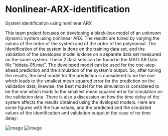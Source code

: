 # Nonlinear-ARX-identification
System identification using nonlinear ARX

This team project focuses on developing a black-box model of an unknown dynamic system using nonlinear ARX. The results are tuned by varying the values of the order of the system
and of the order of the polynomial. The identification of the system is done on the training data set, and the validation of the developed model is done on a separate data set
measured on the same system. These 2 data sets can be found in the MATLAB Data file "iddata-05.mat". The developed model can be used for the one-step-ahead prediction and the
simulation of the system's output. So, after tuning the results, the best model for the prediction is considered to be the one which leads to the smallest mean squared error for
the prediction on the validation data; likewise, the best model for the simulation is considered to be the one which leads to the smallest mean squared error for simulation on the 
validation data. There is also a discussion on how the time delay of the system affects the results obtained using the dveloped models. Here are some figures with the true values, 
and the predicted and the simulated values of the identification and validation output in the case of no time delay:

![image](https://user-images.githubusercontent.com/80631066/111638414-f8c67580-8802-11eb-8026-389813137334.png)
![image](https://user-images.githubusercontent.com/80631066/111638524-14ca1700-8803-11eb-8966-419aae7a37f9.png)
